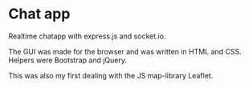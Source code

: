 # Chat app

Realtime chatapp with express.js and socket.io.

The GUI was made for the browser and was written in HTML and CSS. Helpers were Bootstrap and jQuery.

This was also my first dealing with the JS map-library Leaflet.
